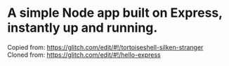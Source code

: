 # A simple Node app built on Express, instantly up and running.
Copied from: <https://glitch.com/edit/#!/tortoiseshell-silken-stranger>  
Cloned from: <https://glitch.com/edit/#!/hello-express>
